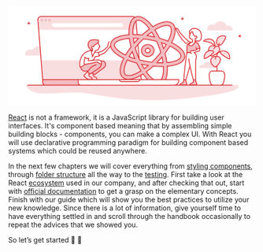 ![React](/img/react.svg)

[React](https://reactjs.org/) is not a framework, it is a JavaScript library for building user interfaces. It's component based meaning that by assembling simple building blocks - components, you can make a complex UI.
With React you will use declarative programming paradigm for building component based systems which could be reused anywhere.

In the next few chapters we will cover everything from [styling components](/books/frontend/react/chakra-ui), through [folder structure](/books/frontend/react/project-structure) all the way to the [testing](/books/frontend/react/testing-best-practices). First take a look at the React [ecosystem](/books/frontend/react/ecosystem) used in our company, and after checking that out, start with [official documentation](/books/frontend/react/official-documentation) to get a grasp on the elementary concepts. Finish with our guide which will show you the best practices to utilize your new knowledge. Since there is a lot of information, give yourself time to have everything settled in and scroll through the handbook occasionally to repeat the advices that we showed you.

So let’s get started 💪 💪
